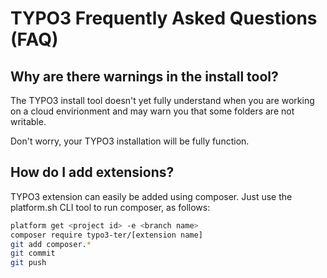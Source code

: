 # TYPO3 Frequently Asked Questions (FAQ)

## Why are there warnings in the install tool?

The TYPO3 install tool doesn't yet fully understand when you are working on a cloud envirionment and may warn you that some folders are not writable.

Don't worry, your TYPO3 installation will be fully function.

## How do I add extensions?

TYPO3 extension can easily be added using composer. Just use the platform.sh CLI tool to run composer, as follows:

```bash
platform get <project id> -e <branch name>
composer require typo3-ter/[extension name]
git add composer.*
git commit
git push 
```

